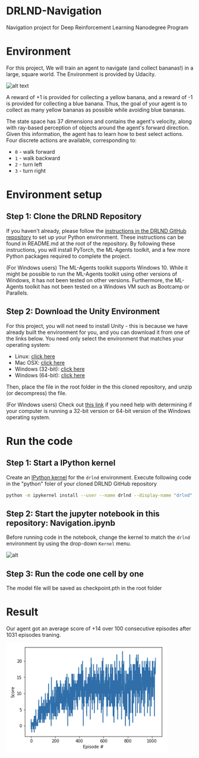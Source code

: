 # DRLND-Navigation
Navigation project for Deep Reinforcement Learning Nanodegree Program

# Environment
For this project, We will train an agent to navigate (and collect bananas!) in a large, square world.
The Environment is provided by Udacity. 
 
![alt text][env]

[env]: https://github.com/tiantian20007/DRLND-Navigation/blob/master/res/env "Logo Title Text 2"

A reward of +1 is provided for collecting a yellow banana, and a reward of -1 is provided for collecting a blue banana. Thus, the goal of your agent is to collect as many yellow bananas as possible while avoiding blue bananas.

The state space has 37 dimensions and contains the agent's velocity, along with ray-based perception of objects around the agent's forward direction. Given this information, the agent has to learn how to best select actions. Four discrete actions are available, corresponding to:

- `0` - walk forward 
- `1` - walk backward
- `2` - turn left
- `3` - turn right

# Environment setup

## Step 1: Clone the DRLND Repository
If you haven't already, please follow the [instructions in the DRLND GitHub repository](https://github.com/udacity/deep-reinforcement-learning#dependencies) to set up your Python environment. These instructions can be found in README.md at the root of the repository. By following these instructions, you will install PyTorch, the ML-Agents toolkit, and a few more Python packages required to complete the project.

(For Windows users) The ML-Agents toolkit supports Windows 10. While it might be possible to run the ML-Agents toolkit using other versions of Windows, it has not been tested on other versions. Furthermore, the ML-Agents toolkit has not been tested on a Windows VM such as Bootcamp or Parallels.

## Step 2: Download the Unity Environment
For this project, you will not need to install Unity - this is because we have already built the environment for you, and you can download it from one of the links below. You need only select the environment that matches your operating system:

- Linux: [click here](https://s3-us-west-1.amazonaws.com/udacity-drlnd/P1/Banana/Banana_Linux.zip)
- Mac OSX: [click here](https://s3-us-west-1.amazonaws.com/udacity-drlnd/P1/Banana/Banana.app.zip)
- Windows (32-bit): [click here](https://s3-us-west-1.amazonaws.com/udacity-drlnd/P1/Banana/Banana_Windows_x86.zip)
- Windows (64-bit): [click here](https://s3-us-west-1.amazonaws.com/udacity-drlnd/P1/Banana/Banana_Windows_x86_64.zip)

Then, place the file in the root folder in the this cloned repository, and unzip (or decompress) the file.

(For Windows users) Check out [this link](https://support.microsoft.com/en-us/help/827218/how-to-determine-whether-a-computer-is-running-a-32-bit-version-or-64) if you need help with determining if your computer is running a 32-bit version or 64-bit version of the Windows operating system.

# Run the code

## Step 1: Start a IPython kernel
Create an [IPython kernel](http://ipython.readthedocs.io/en/stable/install/kernel_install.html) for the `drlnd` environment. Execute following code in the "python" foler of your cloned DRLND GitHub repository
```bash
python -m ipykernel install --user --name drlnd --display-name "drlnd"
```
## Step 2: Start the jupyter notebook in this repository: Navigation.ipynb
Before running code in the notebook, change the kernel to match the `drlnd` environment by using the drop-down `Kernel` menu. 

![alt][jupyternotebook]

[jupyternotebook]: https://user-images.githubusercontent.com/10624937/42386929-76f671f0-8106-11e8-9376-f17da2ae852e.png "Logo Title 3"

## Step 3: Run the code one cell by one
The model file will be saved as checkpoint.pth in the root folder

# Result

Our agent got an average score of +14 over 100 consecutive episodes after 1031 episodes traning.

![alt text][result]

[result]: https://github.com/tiantian20007/DRLND-Navigation/blob/master/res/result.png "Logo Title Text 2"


